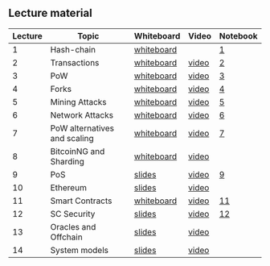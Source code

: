 ## Lecture material

| Lecture | Topic        | Whiteboard                                    | Video                                 | Notebook |
| ------- | ------------ | --------------------------------------------- | ------------------------------------- |---|
| 1       | Hash-chain   | [whiteboard](whiteboard/Hashchains.pdf)       |                                       |[1](notebooks/lecture1_hashes.ipynb)|
| 2       | Transactions | [whiteboard](whiteboard/TransactionsUTXO.pdf) | [video](https://youtu.be/e6HOw7ZSvo8) |[2](notebooks/lecture2_tx.ipynb)|
| 3       | PoW          | [whiteboard](whiteboard/PoW.pdf)              | [video](https://youtu.be/3YVRip2hGIg) |[3](notebooks/lecture3_PoW.ipynb)|
| 4       | Forks        | [whiteboard](whiteboard/Forks.pdf)            | [video](https://youtu.be/LEEQAFXfebY) |[4](notebooks/lecture4_Forks.ipynb)|
| 5       | Mining Attacks | [whiteboard](whiteboard/Attacks.pdf)        | [video](https://youtu.be/_rJ7BfL202w) |[5](notebooks/lecture5_Attacks.ipynb)|
| 6       | Network Attacks | [whiteboard](whiteboard/NetworkAttacks_Updates.pdf)        | [video](https://youtu.be/1xzTp8kFFfA)              |[6](notebooks/lecture6_SoftAndHardForks_Solution.ipynb)|
| 7       | PoW alternatives and scaling | [whiteboard](whiteboard/PoWAlternative&Scaling.pdf)        | [video](https://youtu.be/GcP6Tu-S8Xw) |[7](notebooks/lecture7_GHOST.ipynb)|
| 8       | BitcoinNG and Sharding | [whiteboard](whiteboard/AdvancedScaling.pdf)        | [video](https://youtu.be/RDdaTuu8UiQ)               ||
| 9       | PoS          | [slides](slides/PoS.pdf)                      | [video]()   |[9](notebooks/lecture9_PoS.ipynb)                      ||
| 10       | Ethereum    | [slides](slides/lecture-12.pdf)               | [video](https://youtu.be/WJ72AZc8a34) ||
| 11       | Smart Contracts    | [whiteboard](whiteboard/SmartContracts.png)            | [video](https://youtu.be/nlWee3QTePQ)               |[11](notebooks/lecture11_sc.sol)|
| 12       | SC Security | [slides](slides/SmartContractSecurity.pdf)    | [video](https://youtu.be/jTqWWEN8ne8) |[12](notebooks/lecture12_sc.sol)|
| 13       | Oracles and Offchain | [slides](slides/lecture-14.pdf)      | [video](https://youtu.be/pT88vTQp1Vw) ||
| 14       | System models | [slides](slides/lecture-9.pdf)              | [video](https://youtu.be/pT88vTQp1Vw) ||
